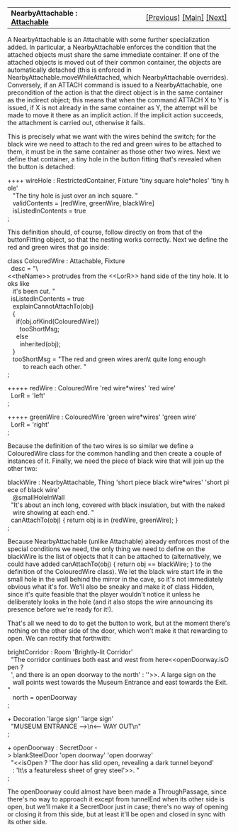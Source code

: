 ---
---
<table width="100%" data-border="0" data-cellspacing="0"
data-cellpadding="3" data-bgcolor="#C0C0C0">
<colgroup>
<col style="width: 50%" />
<col style="width: 50%" />
</colgroup>
<tbody>
<tr>
<td style="text-align: left;"><strong>NearbyAttachable : <a
href="attachable.html">Attachable</a><br />
</strong></td>
<td style="text-align: right;"><a href="attachable.html">[Previous]</a>
<a href="generalintroduction.html">[Main]</a> <a
href="plugattachable.html">[Next]</a></td>
</tr>
</tbody>
</table>

  
A NearbyAttachable is an Attachable with some further specialization
added. In particular, a NearbyAttachable enforces the condition that the
attached objects must share the same immediate container. If one of the
attached objects is moved out of their common container, the objects are
automatically detached (this is enforced in
NearbyAttachable.moveWhileAttached, which NearbyAttachable overrides).
Conversely, if an ATTACH command is issued to a NearbyAttachable, one
precondition of the action is that the direct object is in the same
container as the indirect object; this means that when the command
ATTACH X to Y is issued, if X is not already in the same container as Y,
the attempt will be made to move it there as an implicit action. If the
implicit action succeeds, the attachment is carried out, otherwise it
fails.  
  
This is precisely what we want with the wires behind the switch; for the
black wire we need to attach to the red and green wires to be attached
to them, it must be in the same container as those other two wires. Next
we define that container, a tiny hole in the button fitting that's
revealed when the button is detached:  
  
++++ wireHole : RestrictedContainer, Fixture 'tiny square hole\*holes' 'tiny hole'  
   "The tiny hole is just over an inch square. "  
   validContents = \[redWire, greenWire, blackWire\]    
   isListedInContents = true    
;  
  
This definition should, of course, follow directly on from that of the
buttonFitting object, so that the nesting works correctly. Next we
define the red and green wires that go inside:  
  
class ColouredWire : Attachable, Fixture  
  desc = "\\\<\<theName\>\> protrudes from the \<\<LorR\>\> hand side of the tiny hole. It looks like  
   it's been cut. "   
  isListedInContents = true  
   explainCannotAttachTo(obj)  
   {  
     if(obj.ofKind(ColouredWire))  
       tooShortMsg;  
     else   
       inherited(obj);  
   }  
   tooShortMsg = "The red and green wires aren\\t quite long enough   
         to reach each other. "  
;  
  
  
+++++ redWire : ColouredWire 'red wire\*wires' 'red wire'  
  LorR = 'left'     
;  
  
+++++ greenWire : ColouredWire 'green wire\*wires' 'green wire'  
  LorR = 'right'   
;     
  
Because the definition of the two wires is so similar we define a
ColouredWire class for the common handling and then create a couple of
instances of it. Finally, we need the piece of black wire that will join
up the other two:  
  
blackWire : NearbyAttachable, Thing 'short piece black wire\*wires' 'short piece of black wire'  
   @smallHoleInWall  
  "It's about an inch long, covered with black insulation, but with the naked  
   wire showing at each end. "  
  canAttachTo(obj) { return obj is in (redWire, greenWire); }  
;  
  
Because NearbyAttachable (unlike Attachable) already enforces most of
the special conditions we need, the only thing we need to define on the
blackWire is the list of objects that it can be attached to
(alternatively, we could have added
canAttachTo(obj) { return obj == blackWire; } to the definition of the
ColouredWire class). We let the black wire start life in the small hole
in the wall behind the mirror in the cave, so it's not immediately
obvious what it's for. We'll also be sneaky and make it of class Hidden,
since it's quite feasible that the player wouldn't notice it unless he
deliberately looks in the hole (and it also stops the wire announcing
its presence before we're ready for it!).  
  
That's all we need to do to get the button to work, but at the moment
there's nothing on the other side of the door, which won't make it that
rewarding to open. We can rectify that forthwith:  
  
brightCorridor : Room 'Brightly-lit Corridor'  
  "The corridor continues both east and west from here\<\<openDoorway.isOpen ?  
  ', and there is an open doorway to the north' : ''\>\>. A large sign on the  
   wall points west towards the Museum Entrance and east towards the Exit. "  
   north = openDoorway  
;  
  
+ Decoration 'large sign' 'large sign'  
  "MUSEUM ENTRANCE --&gt;\n&lt;-- WAY OUT\n"  
;  
  
+ openDoorway : SecretDoor -\> blankSteelDoor 'open doorway' 'open doorway'  
  "\<\<isOpen ? 'The door has slid open, revealing a dark tunnel beyond'  
   : 'It\\s a featureless sheet of grey steel'\>\>. "  
;  
  
The openDoorway could almost have been made a ThroughPassage, since
there's no way to approach it except from tunnelEnd when its other side
is open, but we'll make it a SecretDoor just in case; there's no way of
opening or closing it from this side, but at least it'll be open and
closed in sync with its other side.  
  
  
  
  
